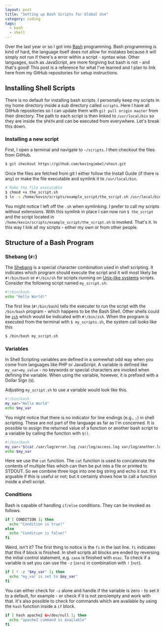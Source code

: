 ```yaml
---
layout: post
title: "Setting up Bash Scripts for Global Use"
category: coding
tags:
  - bash
  - shell
---
```


Over the last year or so I got into [Bash](https://en.wikipedia.org/wiki/Bash_(Unix_shell)) programming. Bash programming is kind of hard, the language itself does not allow for mistakes because it will simply not run if there's a error within a script - syntax wise. Other languages, such as JavaScript, are more forgiving but bash is not - and that's good! This post is a reference for what I've learned and I plan to link here from my GitHub repositories for setup instructions.

## Installing Shell Scripts

There is no default for installing bash scripts. I personally keep my scripts in my home directory inside a sub directory called `scripts`. Here I have all GitHub repositories so I can update them with `git pull origin master` from their directory. The path to each script is then linked to `/usr/local/bin` so they are inside the `$PATH` and can be executed from everywhere. Let's break this down.

### Installing a new script

First, I open a terminal and navigate to `~/scripts`. I then checkout the files from GitHub.

```sh
$ git checkout https://github.com/kevingimbel/vhost.git
```

Once the files are fetched from git I either follow the Install Guide (if there is any) or make the file executable and symlink it to `/usr/local/bin`.

```sh
# Make the file executable
$ chmod +x the_script.sh
$ ln -s /home/kevin/scripts/example_script/the_script.sh /usr/local/bin/the_script
```

You might notice I left off the `.sh` when symlinking. I prefer to call my scripts without extensions. With this symlink in place I can now run `$ the_script` and the script located in `/home/kevin/scripts/example_script/the_script.sh` is invoked. That's it. In this way I link all my scripts - either my own or from other people.

## Structure of a Bash Program

### Shebang (`#!`)

The [Shebang](https://en.wikipedia.org/wiki/Shebang_(Unix)) is a special character combination used in shell scripting. It indicates which program should execute the script and it will most likely be `#!/bin/bash` or `#!/bin/sh` for scripts riunning on [Unix-like systems](https://en.wikipedia.org/wiki/Unix-like) scripts. Consider the following script named `my_script.sh`:

```sh
#!/bin/bash
echo "Hello World!"
```
The first line (`#!/bin/bash`) tells the executer to run the script with the `/bin/bash` program - which happens to be the Bash Shell. Other shells could be [`zsh`](http://www.zsh.org/) which would be indicated with `#!/bin/zsh`. When the program is executed from the terminal with `$ my_scripts.sh`, the system call looks like this

```sh
$ /bin/bash my_script.sh
```

### Variables

In Shell Scripting variables are defined in a somewhat odd way when you come from languages like PHP or JavaScript. A variable is defined like `my_var=my_value` - no keywords or special characters are invoked when defining the variable. When using the variable, however, it is prefixed with a Dollar Sign (`$`).

Adjusting `my_script.sh` to use a variable would look like this.

```sh
#!/bin/bash
my_var="Hello World"
echo $my_var
```

You might notice that there is no indicator for line endings (e.g., `;`) in shell scripting. These are not part of the language as far as I'm concerned. It is possible to assign the returned value of a function or another bash script to a variable by calling the function with `$()`.

```sh
#!/bin/bash
my_var="$(cat /var/log/error.log /var/log/access.log var/log/another.log)"
echo $my_var
```

Here we use the `cat` function. The `cat` function is used to concatenate the contents of multiple files which can then be put into a file or printed to STDOUT. So we combine three logs into one big string and echo it out. It's arguable if this is useful or not; but it certainly shows how to call a function inside a shell script.

### Conditions

Bash is capable of handling `if/else` conditions. They can be invoked as follows.

```sh
if [ CONDITION ]; then
  echo "Condition is true!"
else
  echo "Condition is false!"
fi
```

Weird, isn't it? The first thing to notice is the `fi` in the last line. `fi` indicates that this if block is finished. In shell scripts all blocks are ended by reversing the initial control statement, e.g. `case` is finished with `esac`. To check if a variable is set you can use the `-z` (`zero`) in combination with `!` (`not`).

```sh
if [ ! -z "$my_var" ]; then
  echo "my_var is set to $my_var"
fi
```

You can either check for `-z` alone and handle if the variable is zero - to set it to a default, for example - or check if it is not zero/empty and work with that. It's also possible to check for commands which are available by using the `hash` function inside a `if` block.

```sh
if [ hash apache2 &>/dev/null ]; then
  echo "apache2 command is available"
fi
```
